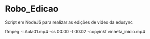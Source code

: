 # Robo_Edicao
Script em NodeJS para realizar as edições de video da edusync

ffmpeg -i Aula01.mp4 -ss 00:00 -t 00:02 -copyinkf vinheta_inicio.mp4
